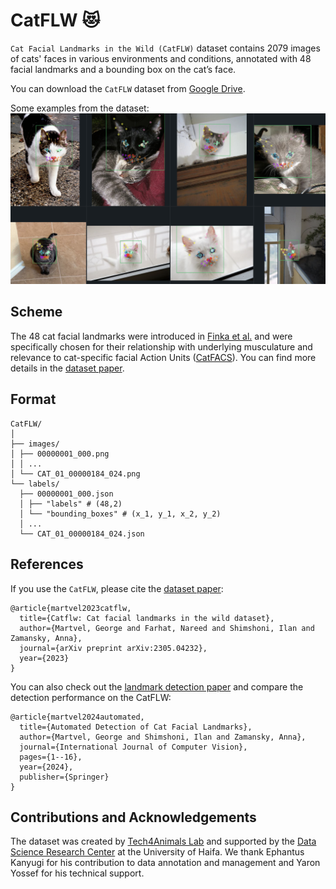 # CatFLW 😻
`Cat Facial Landmarks in the Wild (CatFLW)` dataset contains 2079 images of cats' faces in various environments and conditions, annotated with 48 facial landmarks and a bounding box on the cat’s face.

You can download the `CatFLW` dataset from [Google Drive](https://drive.google.com/drive/folders/1U9kgnHgUZXYugAKMIhEdxCuJZVWrhMql?usp=share_link).

Some examples from the dataset:
![](/good_cats.png)

## Scheme

The 48 cat facial landmarks were introduced in [Finka et al.](https://www.nature.com/articles/s41598-019-46330-5) and were specifically chosen for their relationship with underlying musculature and relevance to cat-specific facial Action Units ([CatFACS](https://animalfacs.com/catfacs_new)). You can find more details in the [dataset paper](https://arxiv.org/abs/2305.04232).

## Format

```
CatFLW/
│
├── images/
│ ├── 00000001_000.png
│ │ ...
│ └── CAT_01_00000184_024.png
└── labels/ 
  ├── 00000001_000.json
  │ ├── "labels" # (48,2)
  │ └── "bounding_boxes" # (x_1, y_1, x_2, y_2)
  │ ...
  └── CAT_01_00000184_024.json 
```

## References

If you use the `CatFLW`, please cite the [dataset paper](https://arxiv.org/abs/2305.04232):

```
@article{martvel2023catflw,
  title={Catflw: Cat facial landmarks in the wild dataset},
  author={Martvel, George and Farhat, Nareed and Shimshoni, Ilan and Zamansky, Anna},
  journal={arXiv preprint arXiv:2305.04232},
  year={2023}
}
```

You can also check out the [landmark detection paper](https://link.springer.com/article/10.1007/s11263-024-02006-w) and compare the detection performance on the CatFLW:

```
@article{martvel2024automated,
  title={Automated Detection of Cat Facial Landmarks},
  author={Martvel, George and Shimshoni, Ilan and Zamansky, Anna},
  journal={International Journal of Computer Vision},
  pages={1--16},
  year={2024},
  publisher={Springer}
}
```

## Contributions and Acknowledgements

The dataset was created by [Tech4Animals Lab](https://www.tech4animals.org) and supported by the [Data Science Research Center](https://dsrc.haifa.ac.il/?playlist=1d7a133&video=c6e22b5) at the University of Haifa. We thank Ephantus Kanyugi for his contribution to data annotation and management and Yaron Yossef for his technical support.
